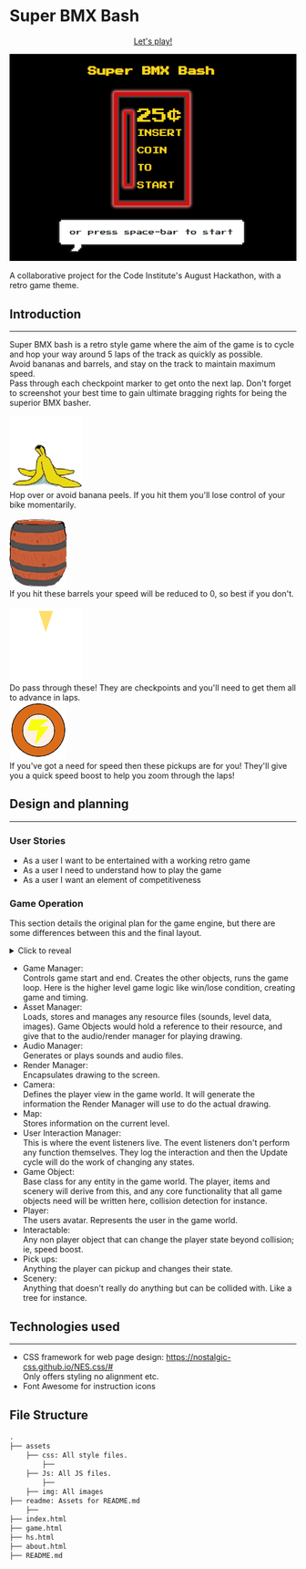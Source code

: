 # Super BMX Bash
<div align="center">

[Let's play!](https://roomacarthur.github.io/deciders/)

![coin slot animation from Super BMX Bash](/readme/coin-slot.gif)
</div>

A collaborative project for the Code Institute's August Hackathon, with a retro game theme.

## Introduction

*** 

Super BMX bash is a retro style game where the aim of the game is to cycle and hop your way around 5 laps of the track as quickly as possible.  
Avoid bananas and barrels, and stay on the track to maintain maximum speed.  
Pass through each checkpoint marker to get onto the next lap.
Don't forget to screenshot your best time to gain ultimate bragging rights for being the superior BMX basher.

![banana](assets/img/objects/banana.png)  
Hop over or avoid banana peels. If you hit them you'll lose control of your bike momentarily.   
<br> 
![barrel](assets/img/objects/barrel.png)  
If you hit these barrels your speed will be reduced to 0, so best if you don't.  
<br>
![checkpoint](assets/img/sprites/checkpoint.png)  
Do pass through these! They are checkpoints and you'll need to get them all to advance in laps.  
![bonus](assets/img/objects/power-ups.png)  
If you've got a need for speed then these pickups are for you! They'll give you a quick speed boost to help you zoom through the laps!

## Design and planning

***

### User Stories

- As a user I want to be entertained with a working retro game
- As a user I need to understand how to play the game
- As a user I want an element of competitiveness

### Game Operation

This section details the original plan for the game engine, but there are some differences between this and the final layout.

<details>
<summary>Click to reveal</summary>

![game engine components](readme/retro_game_engine_components.png)

</details>

- Game Manager:  
    Controls game start and end. Creates the other objects, runs the game loop. Here is the higher level game logic like win/lose condition, creating game and timing.
- Asset Manager:  
    Loads, stores and manages any resource files (sounds, level data, images). Game Objects would hold a reference to their resource, and give that to the audio/render manager for playing drawing.   
- Audio Manager:  
    Generates or plays sounds and audio files.  
- Render Manager:  
    Encapsulates drawing to the screen.  
- Camera:  
    Defines the player view in the game world. It will generate the information the Render Manager will use to do the actual drawing.  
- Map:  
    Stores information on the current level.  
- User Interaction Manager:  
    This is where the event listeners live. The event listeners don't perform any function themselves. They log the interaction and then the Update cycle will do the work of changing any states.   
- Game Object:  
    Base class for any entity in the game world. The player, items and scenery will derive from this, and any core functionality that all game objects need will be written here, collision detection for instance.  
- Player:  
    The users avatar. Represents the user in the game world.  
- Interactable:  
    Any non player object that can change the player state beyond collision; ie, speed boost.
- Pick ups:  
     Anything the player can pickup and changes their state.
- Scenery:  
    Anything that doesn't really do anything but can be collided with. Like a tree for instance.


## Technologies used

***

- CSS framework for web page design: https://nostalgic-css.github.io/NES.css/#  
    Only offers styling no alignment etc.
- Font Awesome for instruction icons


## File Structure

```
.
├── assets
    ├── css: All style files.
        ├──
    ├── Js: All JS files.
        ├──
    ├── img: All images
├── readme: Assets for README.md
    ├──
├── index.html
├── game.html
├── hs.html
├── about.html
├── README.md
```